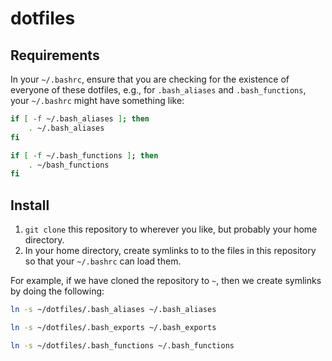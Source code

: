 # dotfiles

## Requirements

In your `~/.bashrc`, ensure that you are checking for the existence of everyone of these dotfiles, e.g., for `.bash_aliases` and `.bash_functions`, your `~/.bashrc` might have something like:
```bash
if [ -f ~/.bash_aliases ]; then
	. ~/.bash_aliases
fi
```
```bash
if [ -f ~/.bash_functions ]; then
	. ~/bash_functions
fi
```

## Install

1. `git clone` this repository to wherever you like, but probably your home directory.
2. In your home directory, create symlinks to to the files in this repository so that your `~/.bashrc` can load them.

For example, if we have cloned the repository to `~`, then we create symlinks by doing the following:
```bash
ln -s ~/dotfiles/.bash_aliases ~/.bash_aliases
```
```bash
ln -s ~/dotfiles/.bash_exports ~/.bash_exports
```
```bash
ln -s ~/dotfiles/.bash_functions ~/.bash_functions
```
